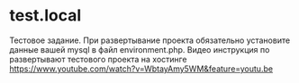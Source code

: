 # test.local
Тестовое задание.
При развертывание проекта обязательно установите данные вашей mysql в файл  environment.php.
Видео инструкция по развертывают тестового проекта на хостинге  https://www.youtube.com/watch?v=WbtayAmy5WM&feature=youtu.be
